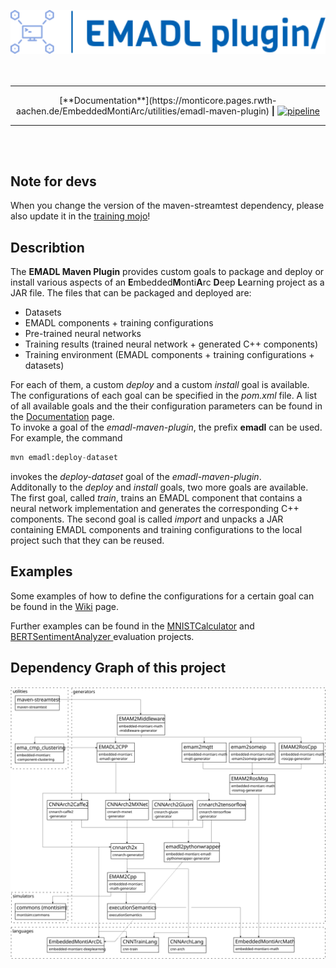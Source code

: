 <br/><br/>
<div align="center">
    <a href="https://monticore.pages.rwth-aachen.de/EmbeddedMontiArc/utilities/emadl-maven-plugin/index.html">
        <img src="src/site/resources/images/logo.svg" width="800"/>
    </a>
</div>
<br/><br/>

<hr/>

<div align="center">
    [**Documentation**](https://monticore.pages.rwth-aachen.de/EmbeddedMontiArc/utilities/emadl-maven-plugin) 
    <b>|</b>
    <a href="https://git.rwth-aachen.de/monticore/EmbeddedMontiArc/utilities/emadl-maven-plugin/-/pipelines/latest">
        <img alt="pipeline" src="https://git.rwth-aachen.de/monticore/EmbeddedMontiArc/utilities/emadl-maven-plugin/badges/master/pipeline.svg?style=flat-square"/>
    </a>
</div>

<hr/>
<br/>


<br/>

## Note for devs
When you change the version of the maven-streamtest dependency, please also update it in the [training mojo](https://git.rwth-aachen.de/monticore/EmbeddedMontiArc/utilities/emadl-maven-plugin/-/blob/master/src/main/java/de/monticore/lang/monticar/utilities/mojos/TrainingMojo.java)!

## Describtion
The **EMADL Maven Plugin** provides custom goals to package and deploy or install various aspects of an **E**mbedded**M**onti**A**rc 
**D**eep **L**earning project as a JAR file. The files that can be packaged and deployed are:
- Datasets
- EMADL components + training configurations
- Pre-trained neural networks
- Training results (trained neural network + generated C++ components)
- Training environment (EMADL components + training configurations + datasets)

For each of them, a custom *deploy* and a custom *install* goal is available. The configurations of each goal can be specified in the *pom.xml*
file.  A list of all available goals and the their configuration parameters can be found in 
the [Documentation](https://monticore.pages.rwth-aachen.de/EmbeddedMontiArc/utilities/emadl-maven-plugin/plugin-info.html) page.<br/>
To invoke a goal of the *emadl-maven-plugin*, the prefix **emadl** can be used. For example, the command
```Python
mvn emadl:deploy-dataset
```
invokes the *deploy-dataset* goal of the *emadl-maven-plugin*. </br>
Additonally to the *deploy* and *install* goals, two more goals are available.
The first goal, called *train*, trains an EMADL component that contains a neural network implementation and generates the corresponding 
C++ components. The second goal is called *import* and unpacks a JAR containing EMADL components and training configurations to the local
project such that they can be reused.


## Examples 
Some examples of how to define the configurations for a certain goal can be found in the [Wiki](https://git.rwth-aachen.de/monticore/EmbeddedMontiArc/utilities/emadl-maven-plugin/-/wikis/Configuration-Eamples) page.

Further examples can be found in the [MNISTCalculator](https://git.rwth-aachen.de/monticore/EmbeddedMontiArc/applications/mnistcalculator) and [BERTSentimentAnalyzer ](https://git.rwth-aachen.de/monticore/EmbeddedMontiArc/applications/bertsentimentanalyzer) evaluation projects. 

## Dependency Graph of this project

![Dependency graph](dependency-graph.svg)
